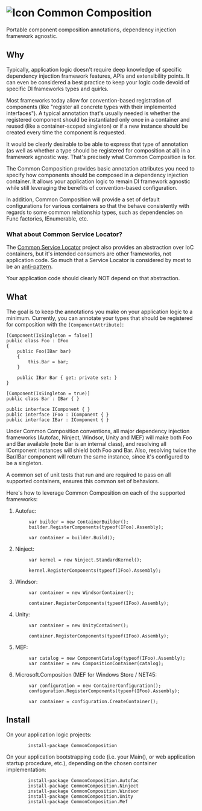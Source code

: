 ![Icon](https://raw.github.com/netfx/CommonComposition/master/icon/32.png) Common Composition
=================

Portable component composition annotations, dependency injection framework agnostic.

## Why
Typically, application logic doesn't require deep knowledge of specific dependency injection framework features, APIs and extensibility points. It can even be considered a best practice to keep your logic code devoid of specific DI frameworks types and quirks. 

Most frameworks today allow for convention-based registration of components (like "register all concrete types with their implemented interfaces"). A typical annotation that's usually needed is whether the registered component should be instantiated only once in a container and reused (like a container-scoped singleton) or if a new instance should be created every time the component is requested. 

It would be clearly desirable to be able to express that type of annotation (as well as whether a type should be registered for composition at all) in a framework agnostic way. That's precisely what Common Composition is for. 

The Common Composition provides basic annotation attributes you need to specify how components should be composed in a dependency injection container. It allows your application logic to remain DI framework agnostic while still leveraging the benefits of convention-based configuration.

In addition, Common Composition will provide a set of default configurations for various containers so that the behave consistently with regards to some common relationship types, such as dependencies on Func<T> factories, IEnumerable<T>, etc.

### What about Common Service Locator?
The [Common Service Locator](http://commonservicelocator.codeplex.com/) project also provides an abstraction over IoC containers, but it's intended consumers are other frameworks, not application code. So much that a Service Locator is considered by most to be an [anti-pattern](https://www.google.com.ar/search?q=service+locator+anti+pattern). 

Your application code should clearly NOT depend on that abstraction.


## What
The goal is to keep the annotations you make on your application logic to a minimum. Currently, you can annotate your types that should be registered for composition with the `[ComponentAttribute]`:

    [Component(IsSingleton = false)]
    public class Foo : IFoo
    {
        public Foo(IBar bar)
        {
            this.Bar = bar;
        }

        public IBar Bar { get; private set; }
    }

    [Component(IsSingleton = true)]
    public class Bar : IBar { } 

    public interface IComponent { }
    public interface IFoo : IComponent { }
    public interface IBar : IComponent { }


Under Common Composition conventions, all major dependency injection frameworks (Autofac, Ninject, Windsor, Unity and MEF) will make both Foo and Bar available (note Bar is an internal class), and resolving all IComponent instances will shield both Foo and Bar. Also, resolving twice the Bar/IBar component will return the same instance, since it's configured to be a singleton.

A common set of unit tests that run and are required to pass on all supported containers, ensures this common set of behaviors. 

Here's how to leverage Common Composition on each of the supported frameworks:

1. Autofac:

            var builder = new ContainerBuilder();
            builder.RegisterComponents(typeof(IFoo).Assembly);

            var container = builder.Build();

2. Ninject:

            var kernel = new Ninject.StandardKernel();

            kernel.RegisterComponents(typeof(IFoo).Assembly);

3. Windsor:

            var container = new WindsorContainer();

            container.RegisterComponents(typeof(IFoo).Assembly);

4. Unity:

            var container = new UnityContainer();

            container.RegisterComponents(typeof(IFoo).Assembly);

5. MEF:

            var catalog = new ComponentCatalog(typeof(IFoo).Assembly);
            var container = new CompositionContainer(catalog);

6. Microsoft.Composition (MEF for Windows Store / NET45:

            var configuration = new ContainerConfiguration();
            configuration.RegisterComponents(typeof(IFoo).Assembly);

            var container = configuration.CreateContainer();

## Install

On your application logic projects:

            install-package CommonComposition

On your application bootstrapping code (i.e. your Main(), or web application startup procedure, etc.), depending on the chosen container implementation:

            install-package CommonComposition.Autofac
            install-package CommonComposition.Ninject
            install-package CommonComposition.Windsor
            install-package CommonComposition.Unity
            install-package CommonComposition.Mef

